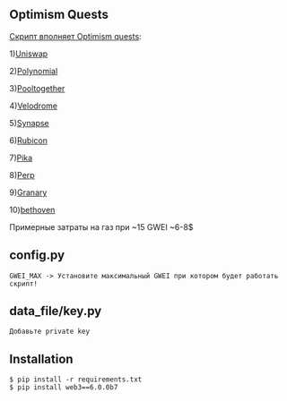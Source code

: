 ## Optimism Quests

[Скрипт вполняет Optimism quests](https://galxe.com/Optimism/campaign/GC6xiUtedg):

  1)[Uniswap](https://galxe.com/Optimism/campaign/GC6NiUtWQn)

  2)[Polynomial](https://galxe.com/Optimism/campaign/GCohiUtB2E)

  3)[Pooltogether](https://galxe.com/Optimism/campaign/GC1ZiUtRRW)

  4)[Velodrome](https://galxe.com/Optimism/campaign/GCpRiUtr5w)

  5)[Synapse](https://galxe.com/Optimism/campaign/GCp8iUtuvp)

  6)[Rubicon](https://galxe.com/Optimism/campaign/GCYaiUtX17)

  7)[Pika](https://galxe.com/Optimism/campaign/GCYUiUtXry)

  8)[Perp](https://galxe.com/Optimism/campaign/GCmCiUtj6d)

  9)[Granary](https://galxe.com/Optimism/campaign/GCZeiUtyYt)

  10)[bethoven](https://galxe.com/Optimism/campaign/GCZpiUtEUv)

  Примерные затраты на газ при ~15 GWEI ~6-8$

## config.py

```
GWEI_MAX -> Установите максимальный GWEI при котором будет работать скрипт!
```
## data_file/key.py
```
Добавьте private key
```


## Installation
```
$ pip install -r requirements.txt
$ pip install web3==6.0.0b7
```
